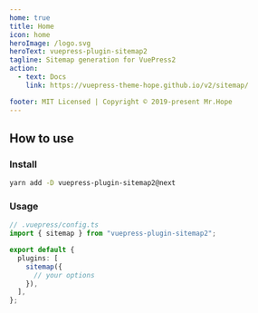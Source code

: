 ```yaml
---
home: true
title: Home
icon: home
heroImage: /logo.svg
heroText: vuepress-plugin-sitemap2
tagline: Sitemap generation for VuePress2
action:
  - text: Docs
    link: https://vuepress-theme-hope.github.io/v2/sitemap/

footer: MIT Licensed | Copyright © 2019-present Mr.Hope
---
```


## How to use

### Install

```bash
yarn add -D vuepress-plugin-sitemap2@next
```

### Usage

```ts
// .vuepress/config.ts
import { sitemap } from "vuepress-plugin-sitemap2";

export default {
  plugins: [
    sitemap({
      // your options
    }),
  ],
};
```
